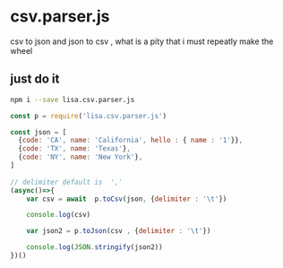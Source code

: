 # csv.parser.js
csv to json and json to csv , what is a pity that i must repeatly make the wheel


## just do it

```bash
npm i --save lisa.csv.parser.js
```


```js
const p = require('lisa.csv.parser.js')

const json = [
  {code: 'CA', name: 'California', hello : { name : '1'}},
  {code: 'TX', name: 'Texas'},
  {code: 'NY', name: 'New York'},
]
 
// delimiter default is  ','
(async()=>{
    var csv = await  p.toCsv(json, {delimiter : '\t'})

    console.log(csv)

    var json2 = p.toJson(csv , {delimiter : '\t'})

    console.log(JSON.stringify(json2))
})()

```